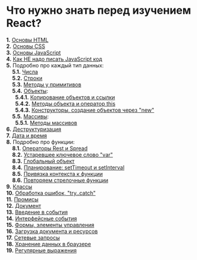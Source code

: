 # Что нужно знать перед изучением React?

**1.** [Основы HTML](https://developer.mozilla.org/ru/docs/Learn/Getting_started_with_the_web/HTML_basics)  
**2.** [Основы CSS](https://developer.mozilla.org/ru/docs/Learn/Getting_started_with_the_web/CSS_basics)  
**3.** [Основы JavaScript](https://learn.javascript.ru/first-steps)  
**4.** [Как НЕ надо писать JavaScript код](https://learn.javascript.ru/ninja-code)  
**5.** Подробно про каждый тип данных:  
&nbsp;&nbsp;&nbsp;&nbsp;**5.1.** [Числа](https://learn.javascript.ru/number)  
&nbsp;&nbsp;&nbsp;&nbsp;**5.2.** [Строки](https://learn.javascript.ru/string)  
&nbsp;&nbsp;&nbsp;&nbsp;**5.3.** [Методы у примитивов](https://learn.javascript.ru/primitives-methods)  
&nbsp;&nbsp;&nbsp;&nbsp;**5.4.** [Объекты](https://learn.javascript.ru/object):  
&nbsp;&nbsp;&nbsp;&nbsp;&nbsp;&nbsp;**5.4.1.** [Копирование объектов и ссылки](https://learn.javascript.ru/object-copy)  
&nbsp;&nbsp;&nbsp;&nbsp;&nbsp;&nbsp;**5.4.2.** [Методы объекта и оператор this](https://learn.javascript.ru/object-methods)  
&nbsp;&nbsp;&nbsp;&nbsp;&nbsp;&nbsp;**5.4.3.** [Конструкторы, создание объектов через "new"](https://learn.javascript.ru/constructor-new)  
&nbsp;&nbsp;&nbsp;&nbsp;**5.5.** [Массивы](https://learn.javascript.ru/array):  
&nbsp;&nbsp;&nbsp;&nbsp;&nbsp;&nbsp;**5.5.1.** [Методы массивов](https://learn.javascript.ru/array-methods)   
**6.** [Деструктуризация](https://learn.javascript.ru/destructuring-assignment)  
**7.** [Дата и время](https://learn.javascript.ru/date)  
**8.** Подробно про функции:  
&nbsp;&nbsp;&nbsp;&nbsp;**8.1.** [Операторы Rest и Spread](https://learn.javascript.ru/rest-parameters-spread-operator)  
&nbsp;&nbsp;&nbsp;&nbsp;**8.2.** [Устаревшее ключевое слово "var"](https://learn.javascript.ru/var)  
&nbsp;&nbsp;&nbsp;&nbsp;**8.3.** [Глобальный объект](https://learn.javascript.ru/global-object)  
&nbsp;&nbsp;&nbsp;&nbsp;**8.4.** [Планирование: setTimeout и setInterval](https://learn.javascript.ru/settimeout-setinterval)  
&nbsp;&nbsp;&nbsp;&nbsp;**8.5.** [Привязка контекста к функции](https://learn.javascript.ru/bind)  
&nbsp;&nbsp;&nbsp;&nbsp;**8.6.** [Повторяем стрелочные функции](https://learn.javascript.ru/arrow-functions)  
**9.** [Классы](https://learn.javascript.ru/classes)  
**10.** [Обработка ошибок, "try..catch"](https://learn.javascript.ru/try-catch)  
**11.** [Промисы](https://learn.javascript.ru/async)  
**12.** [Документ](https://learn.javascript.ru/document)  
**13.** [Введение в события](https://learn.javascript.ru/events)  
**14.** [Интерфейсные события](https://learn.javascript.ru/event-details)  
**15.** [Формы, элементы управления](https://learn.javascript.ru/forms-controls)  
**16.** [Загрузка документа и ресурсов](https://learn.javascript.ru/loading)  
**17.** [Сетевые запросы](https://learn.javascript.ru/network)  
**18.** [Хранение данных в браузере](https://learn.javascript.ru/data-storage)  
**19.** [Регулярные выражения](https://learn.javascript.ru/regular-expressions) 
